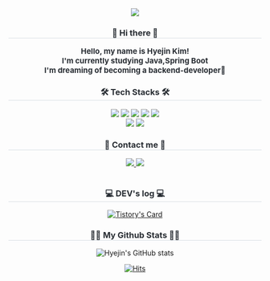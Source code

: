 <div align= "center">
    <img src="https://capsule-render.vercel.app/api?type=waving&color=0:e9bef9,100:a2acfb&height=220&text=Welcome%20to%20hyejin's%20Github&animation=&fontColor=454040&fontSize=40" />
    </div>
 <div>

     
</div>   
        <div align= "center"> 
    <h3 style="border-bottom: 1px solid #d8dee4; color: #282d33;"> 👋 Hi there 👋 </h3>  
    <div style="font-weight: 700; font-size: 15px; text-align: center; color: #282d33;"> Hello, my name is Hyejin Kim!<br> I'm currently studying Java,Spring Boot<br>I'm dreaming of becoming a backend-developer🌱
    </div> 
    </div>
    <div align= "center">
    <h3 style="border-bottom: 1px solid #d8dee4; color: #282d33;"> 🛠️ Tech Stacks 🛠️ </h3>
    <div style="margin: 0 auto; text-align: center;" align= "center"> <img src="https://img.shields.io/badge/Java-007396?style=for-the-badge&logo=Java&logoColor=white">
          <img src="https://img.shields.io/badge/HTML5-E34F26?style=for-the-badge&logo=HTML5&logoColor=white">
          <img src="https://img.shields.io/badge/Spring-6DB33F?style=for-the-badge&logo=Spring&logoColor=white">
          <img src="https://img.shields.io/badge/MySQL-4479A1?style=for-the-badge&logo=MySQL&logoColor=white">
          <img src="https://img.shields.io/badge/CSS3-1572B6?style=for-the-badge&logo=CSS3&logoColor=white">
          <br/><img src="https://img.shields.io/badge/Javascript-F7DF1E?style=for-the-badge&logo=Javascript&logoColor=white">
          <img src="https://img.shields.io/badge/Github-181717?style=for-the-badge&logo=Github&logoColor=white">
          </div>
    </div>
    <div align= "center">
    <h3 style="border-bottom: 1px solid #d8dee4; color: #282d33;"> 🌈 Contact me 🌈</h3>
    <div align= "center"> <a href=https://kimhyejin1030.tistory.com/> <img src="https://img.shields.io/badge/Tistory-000000?style=for-the-badge&logo=Tistory&logoColor=white&link=https://kimhyejin1030.tistory.com/"> </a>
         <a href=mailto:k.hyejin1030@gmail.com> <img src="https://img.shields.io/badge/Gmail-EA4335?style=for-the-badge&logo=Gmail&logoColor=white&link=mailto:k.hyejin1030@gmail.com"> </a>
          </div>  <br> 

<h3 style="border-bottom: 1px solid #d8dee4; color: #282d33;"> 💻 DEV's log 💻</h3>

[![Tistory's Card](https://github-readme-tistory-card.vercel.app/api?name=kimhyejin1030&theme=tistory)](https://kimhyejin1030.tistory.com)

<h3 style="border-bottom: 1px solid #d8dee4; color: #282d33;"> 👩‍💻 My Github Stats 👩‍💻</h3>    

![Hyejin's GitHub stats](https://github-readme-stats.vercel.app/api?username=kimhyejin1030&show_icons=true&theme=dracula)

[![Hits](https://hits.seeyoufarm.com/api/count/incr/badge.svg?url=https%3A%2F%2Fgithub.com%2Fkimhyejin1030&count_bg=%2379C83D&title_bg=%23555555&icon=&icon_color=%23E7E7E7&title=hits&edge_flat=false)](https://hits.seeyoufarm.com)

    
